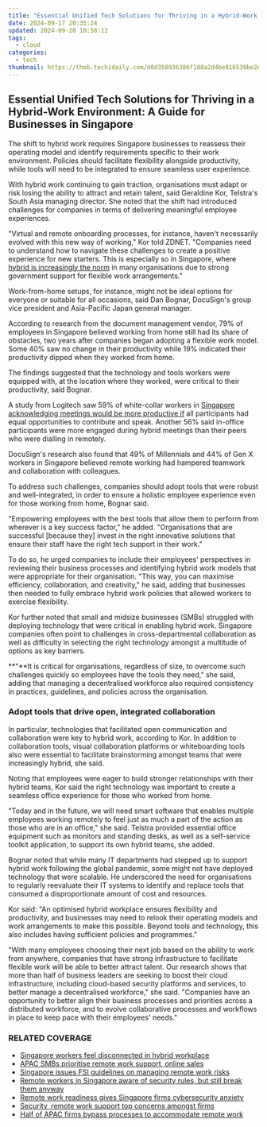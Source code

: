 ```yaml
---
title: "Essential Unified Tech Solutions for Thriving in a Hybrid-Work Environment: A Guide for Businesses in Singapore"
date: 2024-09-17 20:35:24
updated: 2024-09-20 10:58:12
tags:
  - cloud
categories:
  - tech
thumbnail: https://thmb.techidaily.com/d8d350936386f188a2d4be816539be2eaee7c30695c76166aa925348b0ff1b74.jpg
---
```


## Essential Unified Tech Solutions for Thriving in a Hybrid-Work Environment: A Guide for Businesses in Singapore

The shift to hybrid work requires Singapore businesses to reassess their operating model and identify requirements specific to their work environment. Policies should facilitate flexibility alongside productivity, while tools will need to be integrated to ensure seamless user experience. 

With hybrid work continuing to gain traction, organisations must adapt or risk losing the ability to attract and retain talent, said Geraldine Kor, Telstra's South Asia managing director. She noted that the shift had introduced challenges for companies in terms of delivering meaningful employee experiences. 

"Virtual and remote onboarding processes, for instance, haven't necessarily evolved with this new way of working," Kor told ZDNET. "Companies need to understand how to navigate these challenges to create a positive experience for new starters. This is especially so in Singapore, where [hybrid is increasingly the norm](https://www.zdnet.com/article/apac-smbs-prioritise-remote-work-support-online-sale/) in many organisations due to strong government support for flexible work arrangements."

Work-from-home setups, for instance, might not be ideal options for everyone or suitable for all occasions, said Dan Bognar, DocuSign's group vice president and Asia-Pacific Japan general manager. 

According to research from the document management vendor, 79% of employees in Singapore believed working from home still had its share of obstacles, two years after companies began adopting a flexible work model. Some 40% saw no change in their productivity while 19% indicated their productivity dipped when they worked from home. 

The findings suggested that the technology and tools workers were equipped with, at the location where they worked, were critical to their productivity, said Bognar. 

A study from Logitech saw 59% of white-collar workers in [Singapore acknowledging meetings would be more productive if](https://www.zdnet.com/home-and-office/networking/singapore-workers-feel-disconnected-in-hybrid-workplace/) all participants had equal opportunities to contribute and speak. Another 56% said in-office participants were more engaged during hybrid meetings than their peers who were dialling in remotely. 

DocuSign's research also found that 49% of Millennials and 44% of Gen X workers in Singapore believed remote working had hampered teamwork and collaboration with colleagues. 

To address such challenges, companies should adopt tools that were robust and well-integrated, in order to ensure a holistic employee experience even for those working from home, Bognar said. 

"Empowering employees with the best tools that allow them to perform from wherever is a key success factor," he added. "Organisations that are successful \[because they\] invest in the right innovative solutions that ensure their staff have the right tech support in their work."

To do so, he urged companies to include their employees' perspectives in reviewing their business processes and identifying hybrid work models that were appropriate for their organisation. "This way, you can maximise efficiency, collaboration, and creativity," he said, adding that businesses then needed to fully embrace hybrid work policies that allowed workers to exercise flexibility.

Kor further noted that small and midsize businesses (SMBs) struggled with deploying technology that were critical in enabling hybrid work. Singapore companies often point to challenges in cross-departmental collaboration as well as difficulty in selecting the right technology amongst a multitude of options as key barriers. 

**"**It is critical for organisations, regardless of size, to overcome such challenges quickly so employees have the tools they need," she said, adding that managing a decentralised workforce also required consistency in practices, guidelines, and policies across the organisation. 

### Adopt tools that drive open, integrated collaboration

In particular, technologies that facilitated open communication and collaboration were key to hybrid work, according to Kor. In addition to collaboration tools, visual collaboration platforms or whiteboarding tools also were essential to facilitate brainstorming amongst teams that were increasingly hybrid, she said.

Noting that employees were eager to build stronger relationships with their hybrid teams, Kor said the right technology was important to create a seamless office experience for those who worked from home. 

"Today and in the future, we will need smart software that enables multiple employees working remotely to feel just as much a part of the action as those who are in an office," she said. Telstra provided essential office equipment such as monitors and standing desks, as well as a self-service toolkit application, to support its own hybrid teams, she added. 

Bognar noted that while many IT departments had stepped up to support hybrid work following the global pandemic, some might not have deployed technology that were scalable. He underscored the need for organisations to regularly reevaluate their IT systems to identify and replace tools that consumed a disproportionate amount of cost and resources. 

Kor said: "An optimised hybrid workplace ensures flexibility and productivity, and businesses may need to relook their operating models and work arrangements to make this possible. Beyond tools and technology, this also includes having sufficient policies and programmes."

"With many employees choosing their next job based on the ability to work from anywhere, companies that have strong infrastructure to facilitate flexible work will be able to better attract talent. Our research shows that more than half of business leaders are seeking to boost their cloud infrastructure, including cloud-based security platforms and services, to better manage a decentralised workforce," she said. "Companies have an opportunity to better align their business processes and priorities across a distributed workforce, and to evolve collaborative processes and workflows in place to keep pace with their employees' needs."

### RELATED COVERAGE

* [Singapore workers feel disconnected in hybrid workplace](https://www.zdnet.com/home-and-office/networking/singapore-workers-feel-disconnected-in-hybrid-workplace/)
* [APAC SMBs prioritise remote work support, online sales](https://www.zdnet.com/article/apac-smbs-prioritise-remote-work-support-online-sale/)
* [Singapore issues FSI guidelines on managing remote work risks](https://www.zdnet.com/article/singapore-issues-fsi-guidelines-on-managing-remote-work-risks/)
* [Remote workers in Singapore aware of security rules, but still break them anyway](https://www.zdnet.com/article/remote-workers-in-singapore-aware-of-security-rules-but-still-break-them-anyway/)
* [Remote work readiness gives Singapore firms cybersecurity anxiety](https://www.zdnet.com/article/remote-work-readiness-gives-singapore-firms-cybersecurity-anxiety/)
* [Security, remote work support top concerns amongst firms](https://www.zdnet.com/article/security-remote-work-support-top-concerns-amongst-firms/)
* [Half of APAC firms bypass processes to accommodate remote work](https://www.zdnet.com/article/half-of-apac-firms-waver-on-processes-to-accommodate-remote-work/)

<ins class="adsbygoogle"
     style="display:block"
     data-ad-format="autorelaxed"
     data-ad-client="ca-pub-7571918770474297"
     data-ad-slot="1223367746"></ins>



<ins class="adsbygoogle"
     style="display:block"
     data-ad-client="ca-pub-7571918770474297"
     data-ad-slot="8358498916"
     data-ad-format="auto"
     data-full-width-responsive="true"></ins>
